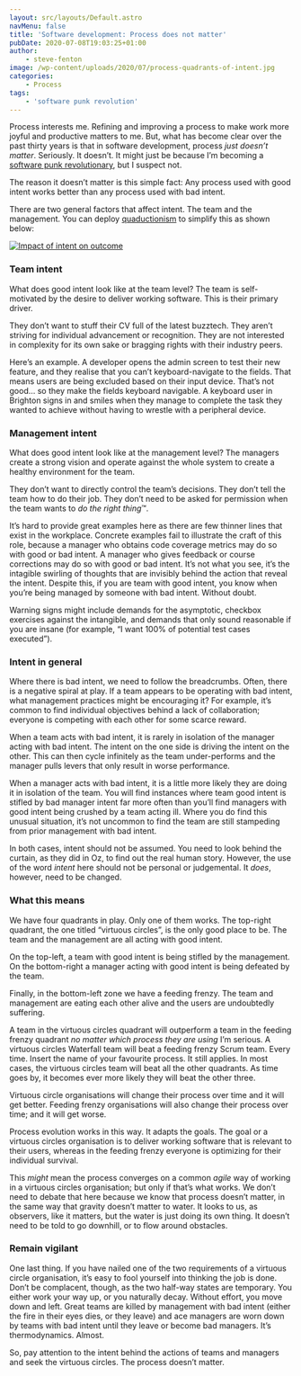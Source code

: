 ```yaml
---
layout: src/layouts/Default.astro
navMenu: false
title: 'Software development: Process does not matter'
pubDate: 2020-07-08T19:03:25+01:00
author:
    - steve-fenton
image: /wp-content/uploads/2020/07/process-quadrants-of-intent.jpg
categories:
    - Process
tags:
    - 'software punk revolution'
---
```


Process interests me. Refining and improving a process to make work more joyful and productive matters to me. But, what has become clear over the past thirty years is that in software development, process *just doesn’t matter*. Seriously. It doesn’t. It might just be because I’m becoming a [software punk revolutionary](https://www.stevefenton.co.uk/2020/07/the-software-punk-revolution/), but I suspect not.

The reason it doesn’t matter is this simple fact: Any process used with good intent works better than any process used with bad intent.

There are two general factors that affect intent. The team and the management. You can deploy [quaductionism](https://www.stevefenton.co.uk/2017/10/quaductionism-clarity-via-reductionism/) to simplify this as shown below:

[![Impact of intent on outcome](https://www.stevefenton.co.uk/wp-content/uploads/2020/07/process-quadrants-of-intent-400x393.jpg)](https://www.stevefenton.co.uk/2020/07/software-development-process-does-not-matter/process-quadrants-of-intent/)

### Team intent

What does good intent look like at the team level? The team is self-motivated by the desire to deliver working software. This is their primary driver.

They don’t want to stuff their CV full of the latest buzztech. They aren’t striving for individual advancement or recognition. They are not interested in complexity for its own sake or bragging rights with their industry peers.

Here’s an example. A developer opens the admin screen to test their new feature, and they realise that you can’t keyboard-navigate to the fields. That means users are being excluded based on their input device. That’s not good… so they make the fields keyboard navigable. A keyboard user in Brighton signs in and smiles when they manage to complete the task they wanted to achieve without having to wrestle with a peripheral device.

### Management intent

What does good intent look like at the management level? The managers create a strong vision and operate against the whole system to create a healthy environment for the team.

They don’t want to directly control the team’s decisions. They don’t tell the team how to do their job. They don’t need to be asked for permission when the team wants to *do the right thing*™.

It’s hard to provide great examples here as there are few thinner lines that exist in the workplace. Concrete examples fail to illustrate the craft of this role, because a manager who obtains code coverage metrics may do so with good or bad intent. A manager who gives feedback or course corrections may do so with good or bad intent. It’s not what you see, it’s the intagible swirling of thoughts that are invisibly behind the action that reveal the intent. Despite this, if you are team with good intent, you know when you’re being managed by someone with bad intent. Without doubt.

Warning signs might include demands for the asymptotic, checkbox exercises against the intangible, and demands that only sound reasonable if you are insane (for example, “I want 100% of potential test cases executed”).

### Intent in general

Where there is bad intent, we need to follow the breadcrumbs. Often, there is a negative spiral at play. If a team appears to be operating with bad intent, what management practices might be encouraging it? For example, it’s common to find individual objectives behind a lack of collaboration; everyone is competing with each other for some scarce reward.

When a team acts with bad intent, it is rarely in isolation of the manager acting with bad intent. The intent on the one side is driving the intent on the other. This can then cycle infinitely as the team under-performs and the manager pulls levers that only result in worse performance.

When a manager acts with bad intent, it is a little more likely they are doing it in isolation of the team. You will find instances where team good intent is stifled by bad manager intent far more often than you’ll find managers with good intent being crushed by a team acting ill. Where you do find this unusual situation, it’s not uncommon to find the team are still stampeding from prior management with bad intent.

In both cases, intent should not be assumed. You need to look behind the curtain, as they did in Oz, to find out the real human story. However, the use of the word *intent* here should not be personal or judgemental. It *does*, however, need to be changed.

### What this means

We have four quadrants in play. Only one of them works. The top-right quadrant, the one titled “virtuous circles”, is the only good place to be. The team and the management are all acting with good intent.

On the top-left, a team with good intent is being stifled by the management. On the bottom-right a manager acting with good intent is being defeated by the team.

Finally, in the bottom-left zone we have a feeding frenzy. The team and management are eating each other alive and the users are undoubtedly suffering.

A team in the virtuous circles quadrant will outperform a team in the feeding frenzy quadrant *no matter which process they are using* I’m serious. A virtuous circles Waterfall team will beat a feeding frenzy Scrum team. Every time. Insert the name of your favourite process. It still applies. In most cases, the virtuous circles team will beat all the other quadrants. As time goes by, it becomes ever more likely they will beat the other three.

Virtuous circle organisations will change their process over time and it will get better. Feeding frenzy organisations will also change their process over time; and it will get worse.

Process evolution works in this way. It adapts the goals. The goal or a virtuous circles organisation is to deliver working software that is relevant to their users, whereas in the feeding frenzy everyone is optimizing for their individual survival.

This *might* mean the process converges on a common *agile* way of working in a virtuous circles organisation; but only if that’s what works. We don’t need to debate that here because we know that process doesn’t matter, in the same way that gravity doesn’t matter to water. It looks to us, as observers, like it matters, but the water is just doing its own thing. It doesn’t need to be told to go downhill, or to flow around obstacles.

### Remain vigilant

One last thing. If you have nailed one of the two requirements of a virtuous circle organisation, it’s easy to fool yourself into thinking the job is done. Don’t be complacent, though, as the two half-way states are temporary. You either work your way up, or you naturally decay. Without effort, you move down and left. Great teams are killed by management with bad intent (either the fire in their eyes dies, or they leave) and ace managers are worn down by teams with bad intent until they leave or become bad managers. It’s thermodynamics. Almost.

So, pay attention to the intent behind the actions of teams and managers and seek the virtuous circles. The process doesn’t matter.
